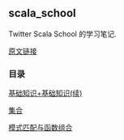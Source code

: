 ## scala_school

Twitter Scala School 的学习笔记.

 [原文链接](http://twitter.github.io/scala_school/zh_cn/) 

### 目录

[基础知识+基础知识(续)](./基础.md)

[集合](./集合.md)

[模式匹配与函数组合](./模式匹配与函数组合.md)